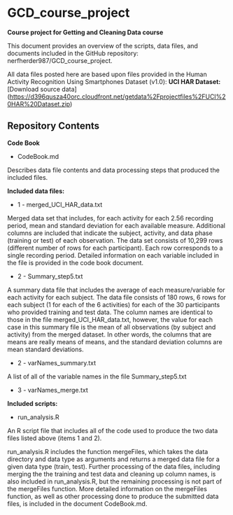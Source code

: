 # GCD_course_project
**Course project for Getting and Cleaning Data course**

This document provides an overview of the scripts, data files, and documents included in the GitHub repository: nerfherder987/GCD_course_project.

All data files posted here are based upon files provided in the Human Activity Recognition Using Smartphones Dataset (v1.0):
**UCI HAR Dataset:** [Download source data] (https://d396qusza40orc.cloudfront.net/getdata%2Fprojectfiles%2FUCI%20HAR%20Dataset.zip) 


## Repository Contents

**Code Book**

* CodeBook.md

Describes data file contents and data processing steps that produced the included files.

**Included data files:**

* 1 - merged_UCI_HAR_data.txt

Merged data set that includes, for each activity for each 2.56 recording period, mean and standard deviation for each available measure. Additional columns are included that indicate the subject, activity, and data phase (training or test) of each observation. The data set consists of 10,299 rows (different number of rows for each participant). Each row corresponds to a single recording period. Detailed information on each variable included in the file is provided in the code book document.

* 2 - Summary_step5.txt

A summary data file that includes the average of each measure/variable for each activity for each subject. The data file consists of 180 rows, 6 rows for each subject (1 for each of the 6 activities) for each of the 30 participants who provided training and test data. The column names are identical to those in the file merged_UCI_HAR_data.txt, however, the value for each case in this summary file is the mean of all observations (by subject and activity) from the merged dataset. In other words, the columns that are means are really means of means, and the standard deviation columns are mean standard deviations.

* 2 - varNames_summary.txt

A list of all of the variable names in the file Summary_step5.txt

* 3 - varNames_merge.txt

**Included scripts:**
* run_analysis.R

An R script file that includes all of the code used to produce the two data files listed above (items 1 and 2). 

run_analysis.R includes the function mergeFiles, which takes the data directory and data type as arguments and returns a merged data file for a given data type (train, test). Further processing of the data files, including merging the the training and test data and cleaning up column names, is also included in run_analysis.R, but the remaining processing is not part of the mergeFiles function. More detailed information on the mergeFiles function, as well as other processing done to produce the submitted data files, is included in the document CodeBook.md.
